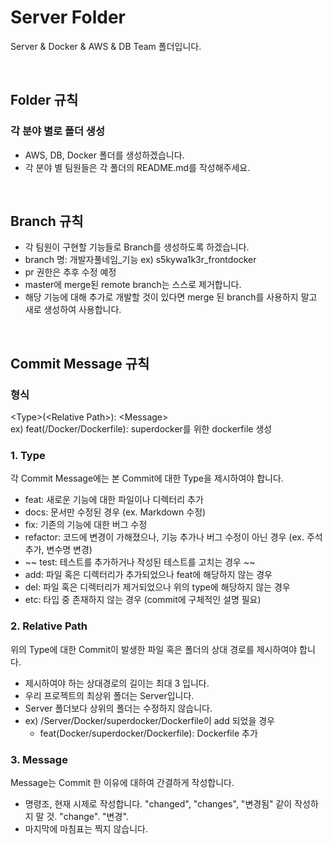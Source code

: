 # Server Folder

Server & Docker & AWS & DB Team 폴더입니다.

<br>

## Folder 규칙
### 각 분야 별로 폴더 생성
  - AWS, DB, Docker 폴더를 생성하겠습니다.
  - 각 분야 별 팀원들은 각 폴더의 README.md를 작성해주세요. 

<br>

## Branch 규칙
- 각 팀원이 구현할 기능들로 Branch를 생성하도록 하겠습니다.
- branch 명: 개발자풀네임_기능 ex) s5kywa1k3r_frontdocker
- pr 권한은 추후 수정 예정
- master에 merge된 remote branch는 스스로 제거합니다.
- 해당 기능에 대해 추가로 개발할 것이 있다면 merge 된 branch를 사용하지 말고 새로 생성하여 사용합니다.

<br>

## Commit Message 규칙
### 형식
  \<Type>(\<Relative Path>): \<Message> \
    ex) feat(/Docker/Dockerfile): superdocker를 위한 dockerfile 생성
### 1. Type
각 Commit Message에는 본 Commit에 대한 Type을 제시하여야 합니다.

- feat: 새로운 기능에 대한 파일이나 디렉터리 추가
- docs: 문서만 수정된 경우 (ex. Markdown 수정)
- fix: 기존의 기능에 대한 버그 수정
- refactor: 코드에 변경이 가해졌으나, 기능 추가나 버그 수정이 아닌 경우 (ex. 주석 추가, 변수명 변경)
- ~~ test: 테스트를 추가하거나 작성된 테스트를 고치는 경우 ~~
- add: 파일 혹은 디렉터리가 추가되었으나 feat에 해당하지 않는 경우
- del: 파일 혹은 디렉터리가 제거되었으나 위의 type에 해당하지 않는 경우
- etc: 타입 중 존재하지 않는 경우 (commit에 구체적인 설명 필요)

### 2. Relative Path
위의 Type에 대한 Commit이 발생한 파일 혹은 폴더의 상대 경로를 제시하여야 합니다.
  - 제시하여야 하는 상대경로의 길이는 최대 3 입니다.
  - 우리 프로젝트의 최상위 폴더는 Server입니다.
  - Server 폴더보다 상위의 폴더는 수정하지 않습니다.
  - ex) /Server/Docker/superdocker/Dockerfile이 add 되었을 경우
    - feat(Docker/superdocker/Dockerfile): Dockerfile 추가

### 3. Message
Message는 Commit 한 이유에 대하여 간결하게 작성합니다.
- 명령조, 현재 시제로 작성합니다. "changed", "changes", "변경됨" 같이 작성하지 말 것. "change". "변경".
- 마지막에 마침표는 찍지 않습니다.
